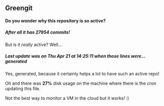 ## Greengit

#### Do you wonder why this repository is so active?

##### After all it has 27954 commits!

But is it *really* active? Well...

##### Last update was on Thu Apr 21 at 14:25:11 when those lines were... generated

Yes, generated, because it certainly helps a lot to have such an active repo!

Oh and there was **27%** disk usage on the machine
where there is the cron updating this file.

Not the best way to monitor a VM in the cloud but it works! :)
